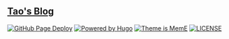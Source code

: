 ## [Tao's Blog](https://10001001.xyz)

[![GitHub Page Deploy](https://github.com/icheontao/10001001.xyz/actions/workflows/blog.yml/badge.svg)](https://github.com/icheontao/10001001.xyz/actions/workflows/blog.yml)
[![Powered by Hugo](https://img.shields.io/badge/Powered%20by-Hugo-red?&logo=hugo)](https://github.com/gohugoio/hugo)
[![Theme is MemE](https://img.shields.io/badge/Theme%20is-MemE-blue)](https://github.com/reuixiy/hugo-theme-meme)
[![LICENSE](https://img.shields.io/badge/license-CC%20BY--NC--SA%204.0-lightgrey)](https://github.com/icheontao/10001001.xyz/blob/main/LICENSE)
